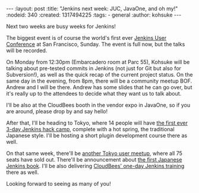 --- :layout: post :title: "Jenkins next week: JUC, JavaOne, and oh my!" :nodeid: 340 :created: 1317494225 :tags: - general :author: kohsuke ---

Next two weeks are busy weeks for Jenkins!

The biggest event is of course the world's first ever [Jenkins User Conference](http://www.cloudbees.com/jenkins-user-conference-2011.cb) at San Francisco, Sunday. The event is full now, but the talks will be recorded.

On Monday from 12:30pm (Embarcadero room at Parc 55), Kohsuke will be talking about pre-tested commits in Jenkins (not just for Git but also for Subversion!), as well as the quick recap of the current project status. On the same day in the evening, from 8pm, there will be a community meetup BOF. Andrew and I will be there. Andrew has some slides that he can go over, but it's really up to the attendees to decide what they want us to talk about.

I'll be also at the CloudBees booth in the vendor expo in JavaOne, so if you are around, please drop by and say hello!

After that, I'll be heading to Tokyo, where 14 people will have [the first ever 3-day Jenkins hack camp](https://wiki.jenkins-ci.org/pages/viewpage.action?pageId=58000691), complete with a hot spring, the traditional Japanese style. I'll be hosting a short plugin development course there as well.

On that same week, there'll be [another Tokyo user meetup](http://kokucheese.com/event/index/16114/), where all 75 seats have sold out. There'll be announcement about [the first Japanese Jenkins book](http://d.hatena.ne.jp/lino/20110929/1317298261). I'll be also delivering [CloudBees' one-day Jenkins training](http://www.cloudbees.com/training.cb) there as well.

Looking forward to seeing as many of you!
